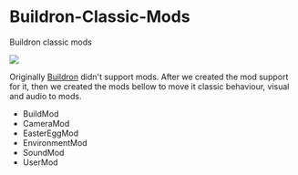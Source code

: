 # Buildron-Classic-Mods
Buildron classic mods

![](docs/gifs/BuildronClassicMods.gif)

Originally [Buildron](http://github.com/skahal/buildron) didn't support mods. After we created the mod support for it, then we created the mods bellow to move it classic behaviour, visual and audio to mods.

* BuildMod
* CameraMod
* EasterEggMod
* EnvironmentMod
* SoundMod
* UserMod